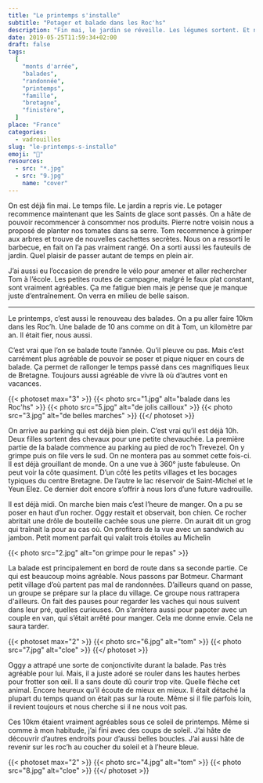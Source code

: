 ```yaml
---
title: "Le printemps s'installe"
subtitle: "Potager et balade dans les Roc'hs"
description: "Fin mai, le jardin se réveille. Les légumes sortent. Et nous on recommence les balades dans les monts d'Arrée."
date: 2019-05-25T11:59:34+02:00
draft: false
tags:
  [
    "monts d'arrée",
    "balades",
    "randonnée",
    "printemps",
    "famille",
    "bretagne",
    "finistère",
  ]
place: "France"
categories:
  - vadrouilles
slug: "le-printemps-s-installe"
emoji: "🌱"
resources:
  - src: "*.jpg"
  - src: "9.jpg"
    name: "cover"
---
```


On est déjà fin mai. Le temps file. Le jardin a repris vie. Le potager recommence maintenant que les Saints de glace sont passés. On a hâte de pouvoir recommencer à consommer nos produits. Pierre notre voisin nous a proposé de planter nos tomates dans sa serre. Tom recommence à grimper aux arbres et trouve de nouvelles cachettes secrètes. Nous on a ressorti le barbecue, en fait on l’a pas vraiment rangé. On a sorti aussi les fauteuils de jardin. Quel plaisir de passer autant de temps en plein air.

<!-- more -->

J’ai aussi eu l’occasion de prendre le vélo pour amener et aller rechercher Tom à l’école. Les petites routes de campagne, malgré le faux plat constant, sont vraiment agréables. Ça me fatigue bien mais je pense que je manque juste d’entraînement. On verra en milieu de belle saison.

<hr/>

Le printemps, c’est aussi le renouveau des balades. On a pu aller faire 10km dans les Roc’h. Une balade de 10 ans comme on dit à Tom, un kilomètre par an. Il était fier, nous aussi.

C’est vrai que l’on se balade toute l’année. Qu’il pleuve ou pas. Mais c’est carrément plus agréable de pouvoir se poser et pique niquer en cours de balade. Ça permet de rallonger le temps passé dans ces magnifiques lieux de Bretagne. Toujours aussi agréable de vivre là où d’autres vont en vacances.

{{< photoset max="3" >}}
{{< photo src="1.jpg" alt="balade dans les Roc'hs" >}}
{{< photo src="5.jpg" alt="de jolis cailloux" >}}
{{< photo src="3.jpg" alt="de belles marches" >}}
{{</ photoset >}}

On arrive au parking qui est déjà bien plein. C’est vrai qu’il est déjà 10h. Deux filles sortent des chevaux pour une petite chevauchée.
La première partie de la balade commence au parking au pied de roc’h Trevezel. On y grimpe puis on file vers le sud. On ne montera pas au sommet cette fois-ci. Il est déjà grouillant de monde. On a une vue à 360° juste fabuleuse. On peut voir la côte quasiment. D’un côté les petits villages et les bocages typiques du centre Bretagne. De l’autre le lac réservoir de Saint-Michel et le Yeun Elez. Ce dernier doit encore s’offrir à nous lors d’une future vadrouille.

Il est déjà midi. On marche bien mais c’est l’heure de manger. On a pu se poser en haut d’un rocher. Oggy restait et observait, bon chien. Ce rocher abritait une drôle de bouteille cachée sous une pierre. On aurait dit un grog qui traînait la pour au cas où. On profitera de la vue avec un sandwich au jambon. Petit moment parfait qui valait trois étoiles au Michelin

{{< photo src="2.jpg" alt="on grimpe pour le repas" >}}

La balade est principalement en bord de route dans sa seconde partie. Ce qui est beaucoup moins agréable. Nous passons par Botmeur. Charmant petit village d’où partent pas mal de randonnées. D’ailleurs quand on passe, un groupe se prépare sur la place du village. Ce groupe nous rattrapera d'ailleurs. On fait des pauses pour regarder les vaches qui nous suivent dans leur pré, quelles curieuses. On s’arrêtera aussi pour papoter avec un couple en van, qui s’était arrêté pour manger. Cela me donne envie. Cela ne saura tarder.

{{< photoset max="2" >}}
{{< photo src="6.jpg" alt="tom" >}}
{{< photo src="7.jpg" alt="cloe" >}}
{{</ photoset >}}

Oggy a attrapé une sorte de conjonctivite durant la balade. Pas très agréable pour lui. Mais, il a juste adoré se rouler dans les hautes herbes pour frotter son œil. Il a sans doute dû courir trop vite. Quelle flèche cet animal. Encore heureux qu’il écoute de mieux en mieux. Il était détaché la plupart du temps quand on était pas sur la route. Même si il file parfois loin, il revient toujours et nous cherche si il ne nous voit pas.

Ces 10km étaient vraiment agréables sous ce soleil de printemps. Même si comme à mon habitude, j’ai fini avec des coups de soleil. J’ai hâte de découvrir d’autres endroits pour d’aussi belles boucles.
J’ai aussi hâte de revenir sur les roc’h au coucher du soleil et à l’heure bleue.

{{< photoset max="2" >}}
{{< photo src="4.jpg" alt="tom" >}}
{{< photo src="8.jpg" alt="cloe" >}}
{{</ photoset >}}
